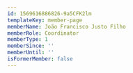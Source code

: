 ```yaml
---
id: 1569616886826-9a5CFK2lm
templateKey: member-page
memberName: João Francisco Justo Filho
memberRole: Coordinator
memberType: 1
memberSince: ''
memberUntil: ''
isFormerMember: false
---
```


